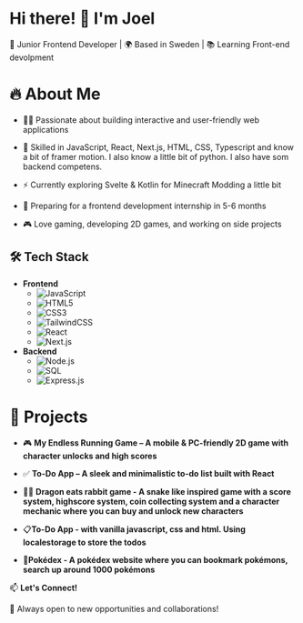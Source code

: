 <h1>Hi there! 👋 I'm Joel</h1>

 🚀 Junior Frontend Developer | 🌍 Based in Sweden | 📚 Learning Front-end devolpment

# 🔥 About Me

- 👨‍💻 Passionate about building interactive and user-friendly web applications

- 🎨 Skilled in JavaScript, React, Next.js, HTML, CSS, Typescript and know a bit of framer motion. I also know a little bit of python. I also have som backend competens.

- ⚡ Currently exploring Svelte & Kotlin for Minecraft Modding a little bit

- 📅 Preparing for a frontend development internship in 5-6 months

- 🎮 Love gaming, developing 2D games, and working on side projects

## 🛠️ Tech Stack
- **Frontend**
   - ![JavaScript](https://img.shields.io/badge/JavaScript-F7DF1E?style=for-the-badge&logo=javascript&logoColor=black)
   - ![HTML5](https://img.shields.io/badge/HTML5-E34F26?style=for-the-badge&logo=html5&logoColor=white)
   - ![CSS3](https://img.shields.io/badge/CSS3-1572B6?style=for-the-badge&logo=css3&logoColor=white)
   - ![TailwindCSS](https://img.shields.io/badge/Tailwind_CSS-38B2AC?style=for-the-badge&logo=tailwind-css&logoColor=white)
   - ![React](https://img.shields.io/badge/React-61DAFB?style=for-the-badge&logo=react&logoColor=black)
   - ![Next.js](https://img.shields.io/badge/Next.js-000000?style=for-the-badge&logo=nextdotjs&logoColor=white)
- **Backend**
   - ![Node.js](https://img.shields.io/badge/Node.js-43853D?style=for-the-badge&logo=node.js&logoColor=white)
   - ![SQL](https://img.shields.io/badge/SQL-4479A1?style=for-the-badge&logo=postgresql&logoColor=white)
   - ![Express.js](https://img.shields.io/badge/Express.js-000000?style=for-the-badge&logo=express&logoColor=white)

# 📌 Projects

- 🎮 **My Endless Running Game – A mobile & PC-friendly 2D game with character unlocks and high scores**

- ✅ **To-Do App – A sleek and minimalistic to-do list built with React**

- 🐱‍🐉 **Dragon eats rabbit game - A snake like inspired game with a score system, highscore system, coin collecting system and a character mechanic where you can buy and unlock new characters**
- 📋**To-Do App - with vanilla javascript, css and html. Using localestorage to store the todos**
  
- 🐲**Pokédex - A pokédex website where you can bookmark pokémons, search up around 1000 pokémons**

📫 **Let's Connect!**



🚀 Always open to new opportunities and collaborations!

